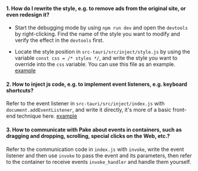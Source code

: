 #### 1. How do I rewrite the style, e.g. to remove ads from the original site, or even redesign it?

- Start the debugging mode by using `npm run dev` and open the `devtools` by right-clicking. Find the name of the style you want to modify and verify the effect in the `devtools` first.

- Locate the style position in `src-tauri/src/inject/style.js` by using the variable `const css = /* styles */`, and write the style you want to override into the `css` variable. You can use this file as an example.
[example](https://github.com/tw93/Pake/blob/master/src-tauri/src/inject/style.js)

#### 2. How to inject js code, e.g. to implement event listeners, e.g. keyboard shortcuts?

Refer to the event listener in `src-tauri/src/inject/index.js` with `document.addEventListener`, and write it directly, it's more of a basic front-end technique here.
[example](https://github.com/tw93/Pake/blob/master/src-tauri/src/inject/event.js)

#### 3. How to communicate with Pake about events in containers, such as dragging and dropping, scrolling, special clicks on the Web, etc.?

Refer to the communication code in `index.js` with `invoke`, write the event listener and then use `invoke` to pass the event and its parameters, then refer to the container to receive events `invoke_handler` and handle them yourself.
